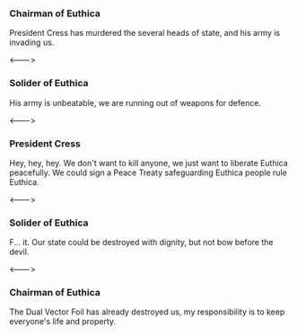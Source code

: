 ### Chairman of Euthica

President Cress has murdered the several heads of state, and his army is invading us. 

<--->

### Solider of Euthica

<!-- AVATAR_ALIGN_RIGHT -->

His army is unbeatable, we are running out of weapons for defence.

<--->

### President Cress

Hey, hey, hey. We don't want to kill anyone, we just want to liberate Euthica peacefully. We could sign a Peace Treaty safeguarding Euthica people rule Euthica.

<--->

### Solider of Euthica

<!-- AVATAR_ALIGN_RIGHT -->

F... it. Our state could be destroyed with dignity, but not bow before the devil.

<--->

### Chairman of Euthica

The Dual Vector Foil has already destroyed us, my responsibility is to keep everyone's life and property.
